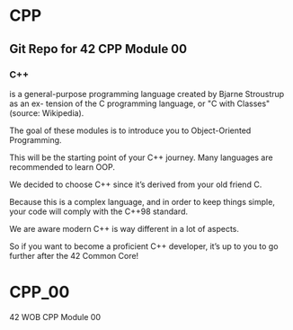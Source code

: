 # CPP

## Git Repo for 42 CPP Module 00

### C++

is a general-purpose programming language created by Bjarne Stroustrup as an ex- tension of the C programming language, or "C with Classes" (source: Wikipedia).



The goal of these modules is to introduce you to Object-Oriented Programming.

This will be the starting point of your C++ journey. Many languages are recommended to learn OOP.

We decided to choose C++ since it’s derived from your old friend C.

Because this is a complex language, and in order to keep things simple, your code will comply with the C++98 standard.

We are aware modern C++ is way different in a lot of aspects. 

So if you want to become a proficient C++ developer, it’s up to you to go further after the 42 Common Core!


# CPP_00
42 WOB CPP Module 00

